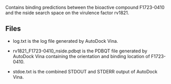 Contains binding predictions between the bioactive compound F1723-0410 and the nside search space on the virulence factor rv1821.

## Files

- log.txt is the log file generated by AutoDock Vina.

- rv1821_F1723-0410_nside.pdbqt is the PDBQT file generated by AutoDock Vina containing the orientation and binding location of F1723-0410.

- stdoe.txt is the combined STDOUT and STDERR output of AutoDock Vina.

